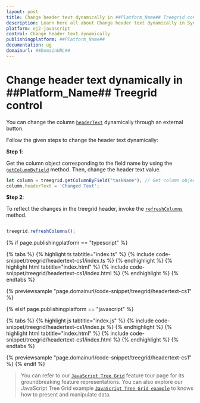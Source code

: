 ```yaml
---
layout: post
title: Change header text dynamically in ##Platform_Name## Treegrid control | Syncfusion
description: Learn here all about Change header text dynamically in Syncfusion ##Platform_Name## Treegrid control of Syncfusion Essential JS 2 and more.
platform: ej2-javascript
control: Change header text dynamically 
publishingplatform: ##Platform_Name##
documentation: ug
domainurl: ##DomainURL##
---
```


# Change header text dynamically in ##Platform_Name## Treegrid control

You can change the column [`headerText`](../../api/treegrid/column/#headertext) dynamically through an external button.

Follow the given steps to change the header text dynamically:

**Step 1**:

Get the column object corresponding to the field name by using the [`getColumnByField`](../../api/treegrid/#getcolumnbyfield) method. Then, change the header text value.

```ts
let column = treegrid.getColumnByField("taskName"); // Get column object.
column.headerText = 'Changed Text';

```

**Step 2**:

To reflect the changes in the treegrid header, invoke the [`refreshColumns`](../../api/treegrid/#refreshcolumns) method.

```ts

treegrid.refreshColumns();

```

{% if page.publishingplatform == "typescript" %}

 {% tabs %}
{% highlight ts tabtitle="index.ts" %}
{% include code-snippet/treegrid/headertext-cs1/index.ts %}
{% endhighlight %}
{% highlight html tabtitle="index.html" %}
{% include code-snippet/treegrid/headertext-cs1/index.html %}
{% endhighlight %}
{% endtabs %}
        
{% previewsample "page.domainurl/code-snippet/treegrid/headertext-cs1" %}

{% elsif page.publishingplatform == "javascript" %}

{% tabs %}
{% highlight js tabtitle="index.js" %}
{% include code-snippet/treegrid/headertext-cs1/index.js %}
{% endhighlight %}
{% highlight html tabtitle="index.html" %}
{% include code-snippet/treegrid/headertext-cs1/index.html %}
{% endhighlight %}
{% endtabs %}

{% previewsample "page.domainurl/code-snippet/treegrid/headertext-cs1" %}
{% endif %}

> You can refer to our [`JavaScript Tree Grid`](https://www.syncfusion.com/javascript-ui-controls/js-tree-grid) feature tour page for its groundbreaking feature representations. You can also explore our JavaScript Tree Grid example [`JavaScript Tree Grid example`](https://ej2.syncfusion.com/demos/#/material/tree-grid/treegrid-overview.html) to knows how to present and manipulate data.